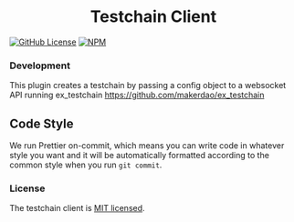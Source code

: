 <h1 align="center">
Testchain Client
</h1>

[![GitHub License][license]][license-url]
[![NPM][npm]][npm-url]

### Development

This plugin creates a testchain by passing a config object to a websocket API running ex_testchain
https://github.com/makerdao/ex_testchain

## Code Style

We run Prettier on-commit, which means you can write code in whatever style you want and it will be automatically formatted according to the common style when you run `git commit`.

### License

The testchain client is [MIT licensed](./LICENSE).

[license]: https://img.shields.io/badge/license-MIT-blue.svg
[license-url]: https://github.com/makerdao/testchain-client/blob/master/LICENSE
[npm]: https://img.shields.io/npm/v/@makerdao/testchain-client.svg?style=flat
[npm-url]: https://www.npmjs.com/package/@makerdao/testchain-client
